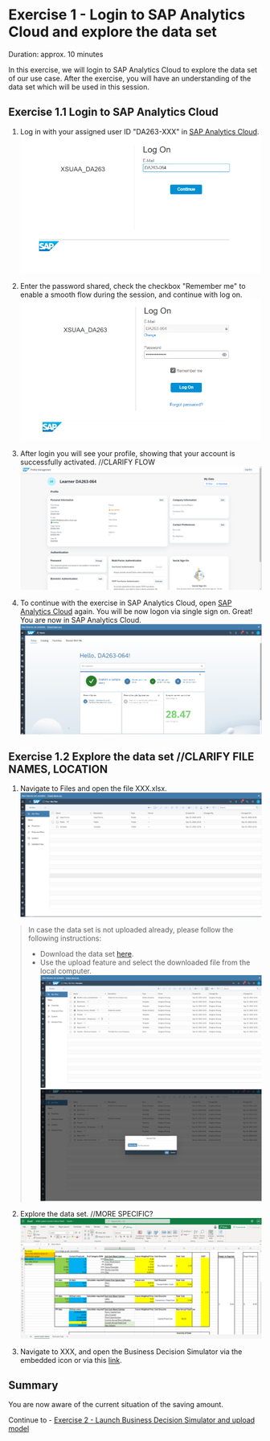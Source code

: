 # Exercise 1 - Login to SAP Analytics Cloud and explore the data set

Duration: approx. 10 minutes

In this exercise, we will login to SAP Analytics Cloud to explore the data set of our use case. After the exercise, you will have an understanding of the data set which will be used in this session.

## Exercise 1.1 Login to SAP Analytics Cloud
1. Log in with your assigned user ID "DA263-XXX" in [SAP Analytics Cloud](https://tdcteched1.accounts.ondemand.com/saml2/idp/sso/tdcteched1.accounts.ondemand.com).
![](/exercises/ex1/images/ex1_1_1.png)

2. Enter the password shared, check the checkbox "Remember me" to enable a smooth flow during the session, and continue with log on.
![](/exercises/ex1/images/ex1_1_2.png)

3. After login you will see your profile, showing that your account is successfully activated. //CLARIFY FLOW
![](/exercises/ex1/images/ex1_1_4.png)



4. To continue with the exercise in SAP Analytics Cloud, open [SAP Analytics Cloud](https://tdcteched1.accounts.ondemand.com/saml2/idp/sso/tdcteched1.accounts.ondemand.com) again. You will be now logon via single sign on. Great! You are now in SAP Analytics Cloud.
![](/exercises/ex1/images/ex1_1_3.png)


## Exercise 1.2 Explore the data set //CLARIFY FILE NAMES, LOCATION


1. Navigate to Files and open the file XXX.xlsx. 
![](/exercises/ex1/images/ex1_2_1.png)

>In case the data set is not uploaded already, please follow the following instructions:
>- Download the data set [here](data\PLACEHOLDER_data.xlsx).
>- Use the upload feature and select the downloaded file from the local computer.
![](/exercises/ex1/images/ex1_2_3.png)
![](/exercises/ex1/images/ex1_2_4.png)


2. Explore the data set. //MORE SPECIFIC?
![](/exercises/ex1/images/ex1_2_2.png)

3. Navigate to XXX, and open the Business Decision Simulator via the embedded icon or via this [link](https://budesi-techedsac-da263.cfapps.eu12.hana.ondemand.com/).

## Summary

You are now aware of the current situation of the saving amount. 

Continue to - [Exercise 2 - Launch Business Decision Simulator and upload model](../ex2/README.md)

